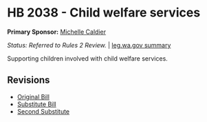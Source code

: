 # HB 2038 - Child welfare services
**Primary Sponsor:** [Michelle Caldier](/person/leg/michelle.caldier.md)

*Status: Referred to Rules 2 Review.* | [leg.wa.gov summary](https://app.leg.wa.gov/billsummary?BillNumber=2038&Year=2021)

Supporting children involved with child welfare services.

## Revisions
* [Original Bill](1/)
* [Substitute Bill](S/)
* [Second Substitute](S2/)